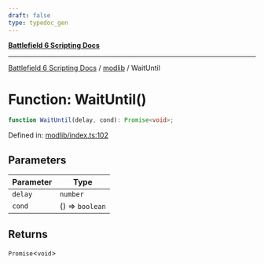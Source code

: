 ```yaml
---
draft: false
type: typedoc_gen
---
```


[**Battlefield 6 Scripting Docs**](../../_index.md)

***

[Battlefield 6 Scripting Docs](../../_index.md) / [modlib](../_index.md) / WaitUntil

# Function: WaitUntil()

```ts
function WaitUntil(delay, cond): Promise<void>;
```

Defined in: [modlib/index.ts:102](https://github.com/battlefield-portal-community/portal-docs/blob/6d87e21c5922a3efb03c634dbe98e5fe6e797672/generators/santiago/modlib/index.ts#L102)

## Parameters

| Parameter | Type |
| ------ | ------ |
| `delay` | `number` |
| `cond` | () => `boolean` |

## Returns

`Promise`\<`void`\>
